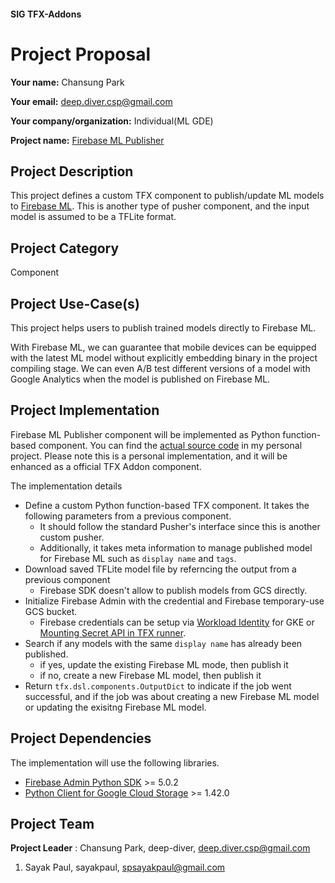 #### SIG TFX-Addons
# Project Proposal

**Your name:** Chansung Park

**Your email:** deep.diver.csp@gmail.com

**Your company/organization:** Individual(ML GDE)

**Project name:** [Firebase ML Publisher](https://github.com/tensorflow/tfx-addons/issues/59)

## Project Description
This project defines a custom TFX component to publish/update ML models to [Firebase ML](https://firebase.google.com/products/ml). This is another type of pusher component, and the input model is assumed to be a TFLite format.

## Project Category
Component

## Project Use-Case(s)
This project helps users to publish trained models directly to Firebase ML.

With Firebase ML, we can guarantee that mobile devices can be equipped with the latest ML model without explicitly embedding binary in the project compiling stage. We can even A/B test different versions of a model with Google Analytics when the model is published on Firebase ML.

## Project Implementation
Firebase ML Publisher component will be implemented as Python function-based component. You can find the [actual source code](https://github.com/sayakpaul/Dual-Deployments-on-Vertex-AI/blob/main/custom_components/firebase_publisher.py) in my personal project. Please note this is a personal implementation, and it will be enhanced as a official TFX Addon component.

The implementation details
- Define a custom Python function-based TFX component. It takes the following parameters from a previous component.
  - It should follow the standard Pusher's interface since this is another custom pusher.
  - Additionally, it takes meta information to manage published model for Firebase ML such as `display name` and `tags`.
- Download saved TFLite model file by referncing the output from a previous component
  - Firebase SDK doesn't allow to publish models from GCS directly.
- Initialize Firebase Admin with the credential and Firebase temporary-use GCS bucket.
  - Firebase credentials can be setup via [Workload Identity]() for GKE or [Mounting Secret API in TFX runner](https://github.com/tensorflow/tfx/blob/d989bbd7fc366c73ad833428ce6b5cf57a587432/tfx/orchestration/kubeflow/kubeflow_dag_runner.py#L78).
- Search if any models with the same `display name` has already been published.
  - if yes, update the existing Firebase ML mode, then publish it
  - if no, create a new Firebase ML model, then publish it
- Return `tfx.dsl.components.OutputDict` to indicate if the job went successful, and if the job was about creating a new Firebase ML model or updating the exisitng Firebase ML model.

## Project Dependencies
The implementation will use the following libraries.
- [Firebase Admin Python SDK](https://github.com/firebase/firebase-admin-python) >= 5.0.2
- [Python Client for Google Cloud Storage](https://github.com/googleapis/python-storage) >= 1.42.0

## Project Team
**Project Leader** : Chansung Park, deep-diver, deep.diver.csp@gmail.com
1. Sayak Paul, sayakpaul, spsayakpaul@gmail.com
